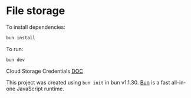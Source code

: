 # File storage

To install dependencies:

```bash
bun install
```

To run:

```bash
bun dev
```

Cloud Storage Credentials
[DOC](https://firebase.google.com/docs/storage/web/start)

This project was created using `bun init` in bun v1.1.30. [Bun](https://bun.sh) is a fast all-in-one JavaScript runtime.

